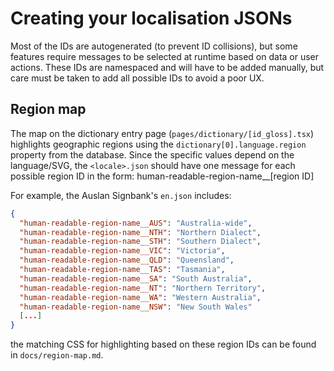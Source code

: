 # Creating your localisation JSONs

Most of the IDs are autogenerated (to prevent ID collisions), but some features require messages to be selected at runtime based on data or user actions. These IDs are namespaced and will have to be added manually, but care must be taken to add all possible IDs to avoid a poor UX.

## Region map

The map on the dictionary entry page (`pages/dictionary/[id_gloss].tsx`) highlights geographic regions using the `dictionary[0].language.region` property from the database. Since the specific values depend on the language/SVG, the `<locale>.json` should have one message for each possible region ID in the form:
human-readable-region-name\_\_[region ID]

For example, the Auslan Signbank's `en.json` includes:

```json
{
  "human-readable-region-name__AUS": "Australia-wide",
  "human-readable-region-name__NTH": "Northern Dialect",
  "human-readable-region-name__STH": "Southern Dialect",
  "human-readable-region-name__VIC": "Victoria",
  "human-readable-region-name__QLD": "Queensland",
  "human-readable-region-name__TAS": "Tasmania",
  "human-readable-region-name__SA": "South Australia",
  "human-readable-region-name__NT": "Northern Territory",
  "human-readable-region-name__WA": "Western Australia",
  "human-readable-region-name__NSW": "New South Wales"
  [...]
}
```

the matching CSS for highlighting based on these region IDs can be found in `docs/region-map.md`.
